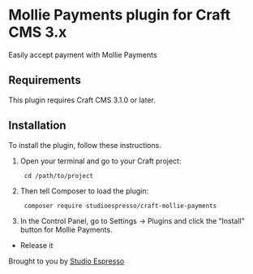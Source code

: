 # Mollie Payments plugin for Craft CMS 3.x

Easily accept payment with Mollie Payments

## Requirements

This plugin requires Craft CMS 3.1.0 or later.

## Installation

To install the plugin, follow these instructions.

1. Open your terminal and go to your Craft project:

        cd /path/to/project

2. Then tell Composer to load the plugin:

        composer require studioespresso/craft-mollie-payments

3. In the Control Panel, go to Settings → Plugins and click the “Install” button for Mollie Payments.


* Release it

Brought to you by [Studio Espresso](https://studioespresso.co)
